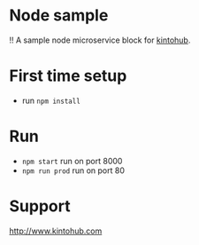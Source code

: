 # Node sample
!!
A sample node microservice block for [kintohub](http://kintohub.com).


# First time setup

* run `npm install`


# Run

* `npm start` run on port 8000
* `npm run prod` run on port 80

# Support

http://www.kintohub.com
